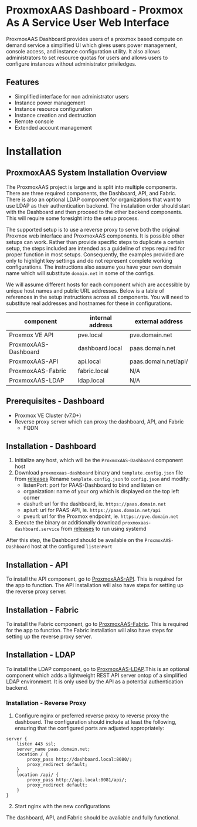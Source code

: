 # ProxmoxAAS Dashboard - Proxmox As A Service User Web Interface
ProxmoxAAS Dashboard provides users of a proxmox based compute on demand service a simplified UI which gives users power management, console access, and instance configuration utility. It also allows administrators to set resource quotas for users and allows users to configure instances without administrator priviledges. 

## Features
- Simplified interface for non administrator users
- Instance power management 
- Instance resource configuration
- Instance creation and destruction
- Remote console
- Extended account management

# Installation

## ProxmoxAAS System Installation Overview

The ProxmoxAAS project is large and is split into multiple components. There are three required components, the Dashboard, API, and Fabric. There is also an optional LDAP component for organizations that want to use LDAP as their authentication backend. The instalation order should start with the Dashboard and then proceed to the other backend components. This will require some foresight into the setup process.

The supported setup is to use a reverse proxy to serve both the original Proxmox web interface and ProxmoxAAS components. It is possible other setups can work. Rather than provide specific steps to duplicate a certain setup, the steps included are intended as a guideline of steps required for proper function in most setups. Consequently, the examples provided are only to highlight key settings and do not represent complete working configurations. The instructions also assume you have your own domain name which will substitute `domain.net` in some of the configs. 

We will assume different hosts for each component which are accessible by unique host names and public URL addresses. Below is a table of references in the setup instructions across all components. You will need to substitute real addresses and hostnames for these in configurations.

| component | internal address | external address | 
| --- | --- | --- |
| Proxmox VE API | pve.local | pve.domain.net |
| ProxmoxAAS-Dashboard | dashboard.local | paas.domain.net |
| ProxmoxAAS-API | api.local | paas.domain.net/api/ |
| ProxmoxAAS-Fabric | fabric.local | N/A |
| ProxmoxAAS-LDAP | ldap.local | N/A|

## Prerequisites - Dashboard
- Proxmox VE Cluster (v7.0+)
- Reverse proxy server which can proxy the dashboard, API, and Fabric
	- FQDN

## Installation - Dashboard
1. Initialize any host, which will be the `ProxmoxAAS-Dashboard` component host
2. Download `proxmoxaas-dashboard` binary and `template.config.json` file from [releases](https://git.tronnet.net/tronnet/ProxmoxAAS-LDAP/releases)
Rename `template.config.json` to `config.json` and modify:
    - listenPort: port for PAAS-Dashboard to bind and listen on
	- organization: name of your org which is displayed on the top left corner
	- dashurl: url for the dashboard, ie. `https://paas.domain.net`
	- apiurl: url for PAAS-API, ie. `https://paas.domain.net/api`
	- pveurl: url for the Proxmox endpoint, ie. `https://pve.domain.net`
3. Execute the binary or additionally download `proxmoxaas-dashboard.service` from [releases](https://git.tronnet.net/tronnet/ProxmoxAAS-LDAP/releases) to run using systemd

After this step, the Dashboard should be available on the `ProxmoxAAS-Dashboard` host at the configured `listenPort`

## Installation - API

To install the API component, go to [ProxmoxAAS-API](https://git.tronnet.net/tronnet/ProxmoxAAS-API). This is required for the app to function. The API installation will also have steps for setting up the reverse proxy server. 

## Installation - Fabric

To install the Fabric component, go to [ProxmoxAAS-Fabric](https://git.tronnet.net/tronnet/ProxmoxAAS-Fabric). This is required for the app to function. The Fabric installation will also have steps for setting up the reverse proxy server. 

## Installation - LDAP

To install the LDAP component, go to [ProxmoxAAS-LDAP](https://git.tronnet.net/tronnet/ProxmoxAAS-LDAP).This is an optional component which adds a lightweight REST API server ontop of a simplified LDAP environment. It is only used by the API as a potential authentication backend. 

### Installation - Reverse Proxy
1. Configure nginx or preferred reverse proxy to reverse proxy the dashboard. The configuration should include at least the following, ensuring that the configured ports are adjusted appropriately:
```
server {
	listen 443 ssl;
	server_name paas.domain.net;
	location / {
		proxy_pass http://dashboard.local:8080/;
		proxy_redirect default;
	}
	location /api/ {
		proxy_pass http://api.local:8081/api/;
		proxy_redirect default;
	}
}
```
2. Start nginx with the new configurations

The dashboard, API, and Fabric should be avaliable and fully functional. 